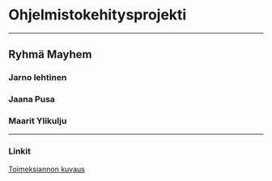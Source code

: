 
# Ohjelmistokehitysprojekti
-----------------------------

## Ryhmä Mayhem

### Jarno lehtinen
### Jaana Pusa
### Maarit Ylikulju

-----------------------------

### Linkit

[Toimeksiannon kuvaus](https://book.sovelluskontti.com/toimeksiannot-2020-01/laskutus)



